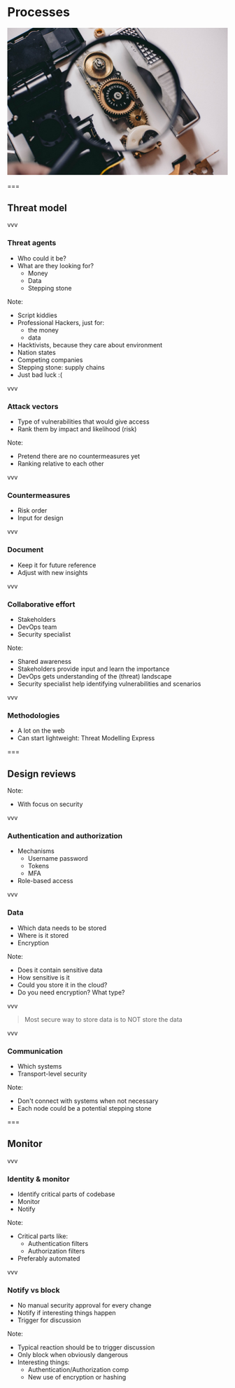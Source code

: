# Processes
<img class='stretch' src='/images/pexels/camera-car-connection-924676.jpg'/>

===

## Threat model

vvv

### Threat agents
* Who could it be?
* What are they looking for?
  * Money
  * Data
  * Stepping stone

Note:
* Script kiddies
* Professional Hackers, just for:
  * the money
  * data
* Hacktivists, because they care about environment
* Nation states
* Competing companies
* Stepping stone: supply chains
* Just bad luck :(

vvv

### Attack vectors
* Type of vulnerabilities that would give access
* Rank them by impact and likelihood (risk)

Note:
* Pretend there are no countermeasures yet
* Ranking relative to each other

vvv

### Countermeasures
* Risk order
* Input for design

vvv

### Document
* Keep it for future reference
* Adjust with new insights

vvv

### Collaborative effort
* Stakeholders
* DevOps team
* Security specialist

Note:
* Shared awareness
* Stakeholders provide input and learn the importance
* DevOps gets understanding of the (threat) landscape
* Security specialist help identifying vulnerabilities and scenarios

vvv

### Methodologies
* A lot on the web
* Can start lightweight: Threat Modelling Express 

===

## Design reviews

Note:
* With focus on security 

vvv

### Authentication and authorization
* Mechanisms
  * Username password
  * Tokens
  * MFA
* Role-based access

vvv

### Data
* Which data needs to be stored
* Where is it stored
* Encryption

Note:
* Does it contain sensitive data
* How sensitive is it
* Could you store it in the cloud?
* Do you need encryption? What type?

vvv

> Most secure way to store data is to NOT store the data


vvv

### Communication
* Which systems
* Transport-level security

Note:
* Don't connect with systems when not necessary
* Each node could be a potential stepping stone

===

## Monitor

vvv

### Identity & monitor 
* Identify critical parts of codebase
* Monitor
* Notify
  
Note:
* Critical parts like:
  * Authentication filters
  * Authorization filters
* Preferably automated

vvv

### Notify vs block
* No manual security approval for every change
* Notify if interesting things happen
* Trigger for discussion

Note:
* Typical reaction should be to trigger discussion
* Only block when obviously dangerous
* Interesting things:
  * Authentication/Authorization comp
  * New use of encryption or hashing